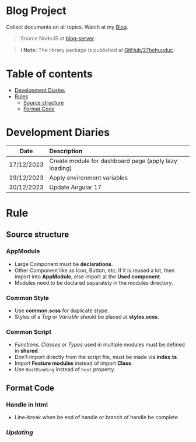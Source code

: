 <h1 ><b>Blog Project</b></h1>

Collect documents on all topics. Watch at my [Blog](https://27hohuuduc.github.io/).
> Source NodeJS at [blog-server](https://github.com/27hohuuduc/blog-server).

> **:information_source: Note:** The library package is published at [GitHub/27hohuuduc](https://github.com/27hohuuduc).

# Table of contents
- [Development Diaries](#development-diaries)
- [Rules](#rule)
    - [Source structure](#source-structure)
    - [Format Code](#format-code)

# Development Diaries
| Date      | Description |
| :-:       | :---        |
| 17/12/2023 | Create module for dashboard page (apply lazy loading) |
| 19/12/2023 | Apply environment variables |
| 30/12/2023 | Update Angular 17 |

# Rule

## Source structure

### AppModule
- Large Component must be **declarations**.
- Other Component like as Icon, Button, etc; If it is reused a lot, then import into **AppModule**, else import at the **Used component**.  
- Modules need to be declared separately in the modules directory.

### Common Style
- Use **common.scss** for duplicate stype.
- Styles of a *Tag* or *Variable* should be placed at **styles.scss**.

### Common Script
- *Functions*, *Classes* or *Types* used in multiple modules must be defined in **shared**.
- Don't import directly from the script file, must be made via **index.ts**.
- Import **Feature modules** instead of import **Class**.
- Use `HostBinding` instead of `host` property.

## Format Code

### Handle in html
- Line-break when be end of handle or branch of handle be complete.

### *Updating*
